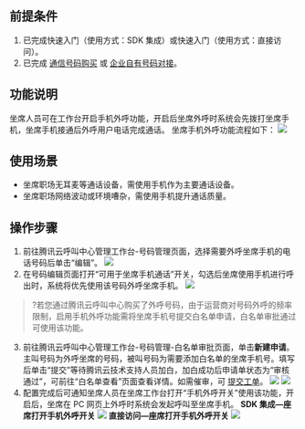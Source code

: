 ## 前提条件
1. 已完成快速入门（使用方式：SDK 集成）或快速入门（使用方式：直接访问）。
2. 已完成 [通信号码购买](https://cloud.tencent.com/document/product/679/63785) 或 [企业自有号码对接](xxx)。

## 功能说明
坐席人员可在工作台开启手机外呼功能，开启后坐席外呼时系统会先拨打坐席手机，坐席手机接通后外呼用户电话完成通话。
坐席手机外呼功能流程如下：
![](https://qcloudimg.tencent-cloud.cn/raw/9e6312fd804ccecc6b6cf9e21615d1be.png)

## 使用场景
- 坐席职场无耳麦等通话设备，需使用手机作为主要通话设备。
- 坐席职场网络波动或环境嘈杂，需使用手机提升通话质量。

## 操作步骤
1. 前往腾讯云呼叫中心管理工作台-号码管理页面，选择需要外呼坐席手机的电话号码后单击“编辑”。
![](https://qcloudimg.tencent-cloud.cn/raw/daeb87fe723233ba728bb5a0eda36ab6.png)
2. 在号码编辑页面打开“可用于坐席手机通话”开关，勾选后坐席使用手机进行呼出时，系统将优先使用该号码外呼坐席手机。
![](https://qcloudimg.tencent-cloud.cn/raw/ce5f03d5aa7de81cb6bd4f8e1a548749.png)
>?若您通过腾讯云呼叫中心购买了外呼号码，由于运营商对号码外呼的频率限制，启用手机外呼功能需将坐席手机号提交白名单申请，白名单审批通过可使用该功能。
3. 前往腾讯云呼叫中心管理工作台-号码管理-白名单审批页面，单击**新建申请**。主叫号码为外呼坐席的号码，被叫号码为需要添加白名单的坐席手机号。填写后单击“提交”等待腾讯云技术支持人员加白，加白成功后申请单状态为“审核通过”，可前往“白名单查看”页面查看详情。如需催审，可 [提交工单](https://console.cloud.tencent.com/workorder/category)。
![](https://qcloudimg.tencent-cloud.cn/raw/be3e39cc5fa813ba307c4afeeefdbac3.png)
![](https://qcloudimg.tencent-cloud.cn/raw/61827acaf65b7620e9729eae56d66e1e.png)
4. 配置完成后可通知坐席人员在坐席工作台打开“手机外呼开关”使用该功能，开启后，坐席在 PC 网页上外呼时系统会发起呼叫至坐席手机。
**SDK 集成—座席打开手机外呼开关**
![](https://qcloudimg.tencent-cloud.cn/raw/634ce9fb7570de009366e760f54c85c3.png)
**直接访问—座席打开手机外呼开关**
![](https://qcloudimg.tencent-cloud.cn/raw/40588bdeff0a8fa3db3daab4dc4ad661.png)
